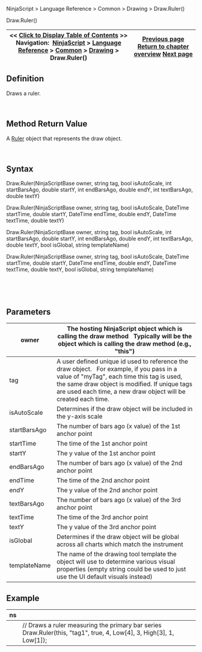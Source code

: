 ﻿


NinjaScript \> Language Reference \> Common \> Drawing \> Draw.Ruler()






















Draw.Ruler()







| \<\< [Click to Display Table of Contents](draw_ruler.md) \>\> **Navigation:**     [NinjaScript](ninjascript.md) \> [Language Reference](language_reference_wip.md) \> [Common](common.md) \> [Drawing](drawing.md) \> Draw.Ruler() | [Previous page](riskreward.md) [Return to chapter overview](drawing.md) [Next page](ruler.md) |
| --- | --- |











## Definition


Draws a ruler.


 


## Method Return Value


A [Ruler](ruler.md) object that represents the draw object.


 


## Syntax


Draw.Ruler(NinjaScriptBase owner, string tag, bool isAutoScale, int startBarsAgo, double startY, int endBarsAgo, double endY, int textBarsAgo, double textY)  

Draw.Ruler(NinjaScriptBase owner, string tag, bool isAutoScale, DateTime startTime, double startY, DateTime endTime, double endY, DateTime textTime, double textY)  

Draw.Ruler(NinjaScriptBase owner, string tag, bool isAutoScale, int startBarsAgo, double startY, int endBarsAgo, double endY, int textBarsAgo, double textY, bool isGlobal, string templateName)  

Draw.Ruler(NinjaScriptBase owner, string tag, bool isAutoScale, DateTime startTime, double startY, DateTime endTime, double endY, DateTime textTime, double textY, bool isGlobal, string templateName)


   

 


## Parameters




| owner | The hosting NinjaScript object which is calling the draw method   Typically will be the object which is calling the draw method (e.g., "this") |
| --- | --- |
| tag | A user defined unique id used to reference the draw object.    For example, if you pass in a value of "myTag", each time this tag is used, the same draw object is modified. If unique tags are used each time, a new draw object will be created each time. |
| isAutoScale | Determines if the draw object will be included in the y\-axis scale |
| startBarsAgo | The number of bars ago (x value) of the 1st anchor point |
| startTime | The time of the 1st anchor point |
| startY | The y value of the 1st anchor point |
| endBarsAgo | The number of bars ago (x value) of the 2nd anchor point |
| endTime | The time of the 2nd anchor point |
| endY | The y value of the 2nd anchor point |
| textBarsAgo | The number of bars ago (x value) of the 3rd anchor point |
| textTime | The time of the 3rd anchor point |
| textY | The y value of the 3rd anchor point |
| isGlobal | Determines if the draw object will be global across all charts which match the instrument |
| templateName | The name of the drawing tool template the object will use to determine various visual properties (empty string could be used to just use the UI default visuals instead) |



## 


## 


## Example




| ns | |
| --- | --- |
|  | // Draws a ruler measuring the primary bar series Draw.Ruler(this, "tag1", true, 4, Low\[4], 3, High\[3], 1, Low\[1]); |



 








